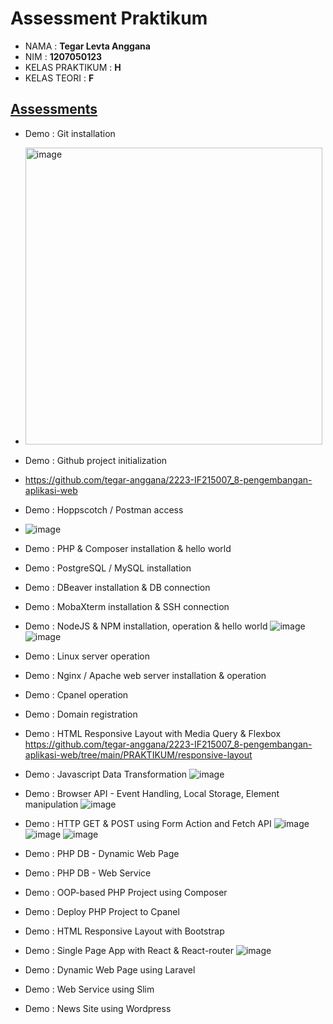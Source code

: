 # Assessment Praktikum
- NAMA : **Tegar Levta Anggana**
- NIM : **1207050123**
- KELAS PRAKTIKUM : **H**
- KELAS TEORI : **F**
## [Assessments](https://github.com/insanalamin/2223-IF215007_8-pengembangan-aplikasi-web#workshop-class-1-credit)
- Demo : Git installation
- <img width="475" alt="image" src="https://user-images.githubusercontent.com/80917799/209251171-dc341f25-7822-48eb-a151-7de83a880d5e.png">

- Demo : Github project initialization
- https://github.com/tegar-anggana/2223-IF215007_8-pengembangan-aplikasi-web

- Demo : Hoppscotch / Postman access
- ![image](https://user-images.githubusercontent.com/80917799/209251345-286389fb-3309-475a-a5be-2732a6645cf9.png)

- Demo : PHP & Composer installation & hello world

- Demo : PostgreSQL / MySQL installation

- Demo : DBeaver installation & DB connection

- Demo : MobaXterm installation & SSH connection

- Demo : NodeJS & NPM installation, operation & hello world
![image](https://user-images.githubusercontent.com/80917799/209251627-edc0422b-e065-49e3-8180-2463105bf657.png)
![image](https://user-images.githubusercontent.com/80917799/209251731-75ff4bb0-cbf3-4aca-ba44-ca44559d7991.png)

- Demo : Linux server operation

- Demo : Nginx / Apache web server installation & operation

- Demo : Cpanel operation
 
- Demo : Domain registration
 
- Demo : HTML Responsive Layout with Media Query & Flexbox
https://github.com/tegar-anggana/2223-IF215007_8-pengembangan-aplikasi-web/tree/main/PRAKTIKUM/responsive-layout

- Demo : Javascript Data Transformation
![image](https://user-images.githubusercontent.com/80917799/209253293-79ffe9b0-ba79-497d-a477-e059e84b7f65.png)

- Demo : Browser API - Event Handling, Local Storage, Element manipulation
![image](https://user-images.githubusercontent.com/80917799/209255468-94fd3fe0-e2e7-451a-9fb7-d8da32103005.png)
 
- Demo : HTTP GET & POST using Form Action and Fetch API
![image](https://user-images.githubusercontent.com/80917799/209255599-f69e3092-d3f2-478b-80b6-28e3dbbefde4.png)
![image](https://user-images.githubusercontent.com/80917799/209255665-80bb7fe5-f145-4145-b1d6-f2a3bb722341.png)
![image](https://user-images.githubusercontent.com/80917799/209255673-bb8e5350-ffd2-4da2-a796-a6f7c18c401f.png)
 
- Demo : PHP DB - Dynamic Web Page
 
- Demo : PHP DB - Web Service
 
- Demo : OOP-based PHP Project using Composer
 
- Demo : Deploy PHP Project to Cpanel
 
- Demo : HTML Responsive Layout with Bootstrap
 
- Demo : Single Page App with React & React-router
![image](https://user-images.githubusercontent.com/80917799/209251910-f1b9b20f-7640-4776-8b59-1869370797da.png)

- Demo : Dynamic Web Page using Laravel
- Demo : Web Service using Slim
- Demo : News Site using Wordpress
